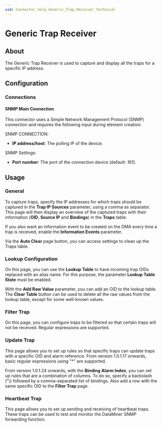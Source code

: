 ```yaml
---
uid: Connector_help_Generic_Trap_Receiver_Technical
---
```


# Generic Trap Receiver

## About

The Generic Trap Receiver is used to capture and display all the traps for a specific IP address.

## Configuration

### Connections

#### SNMP Main Connection

This connector uses a Simple Network Management Protocol (SNMP) connection and requires the following input during element creation:

SNMP CONNECTION:

- **IP address/host**: The polling IP of the device.

SNMP Settings:

- **Port number**: The port of the connection device (default: *161*).

## Usage

### General

To capture traps, specify the IP addresses for which traps should be captured in the **Trap IP Sources** parameter, using a comma as separator. This page will then display an overview of the captured traps with their information (**OID**, **Source IP** and **Bindings**) in the **Traps** table.

If you also want an information event to be created on the DMA every time a trap is received, enable the **Information Events** parameter.

Via the **Auto Clear** page button, you can access settings to clean up the Traps table.

### Lookup Configuration

On this page, you can use the **Lookup Table** to have incoming trap OIDs replaced with an alias name. For this purpose, the parameter **Lookup Table State** must be enabled.

With the **Add Raw Value** parameter, you can add an OID to the lookup table. The **Clear Table** button can be used to delete all the raw values from the lookup table, except for some well-known values.

### Filter Trap

On this page, you can configure traps to be filtered so that certain traps will not be received. Regular expressions are supported.

### Update Trap

This page allows you to set up rules so that specific traps can update traps with a specific OID and alarm reference. From version 1.0.1.17 onwards, basic regular expressions using "\*" are supported.

From version 1.0.1.24 onwards, with the **Binding Alarm Index**, you can set up rules that are a combination of columns. To do so, specify a backslash ("\\) followed by a comma-separated list of bindings. Also add a row with the same specific OID to the **Filter Trap** page.

### Heartbeat Trap

This page allows you to set up sending and receiving of heartbeat traps. These traps can be used to test and monitor the DataMiner SNMP forwarding function.
